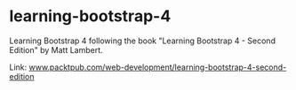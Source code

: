 # learning-bootstrap-4

Learning Bootstrap 4 following the book "Learning Bootstrap 4 - Second Edition" by Matt Lambert.

Link: www.packtpub.com/web-development/learning-bootstrap-4-second-edition
